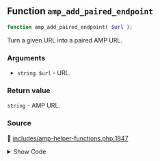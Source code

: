## Function `amp_add_paired_endpoint`

```php
function amp_add_paired_endpoint( $url );
```

Turn a given URL into a paired AMP URL.

### Arguments

* `string $url` - URL.

### Return value

`string` - AMP URL.

### Source

:link: [includes/amp-helper-functions.php:1847](/includes/amp-helper-functions.php#L1847-L1849)

<details>
<summary>Show Code</summary>

```php
function amp_add_paired_endpoint( $url ) {
	return Services::get( 'paired_routing' )->add_endpoint( $url );
}
```

</details>
